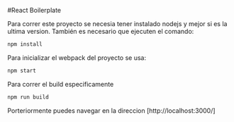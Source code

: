 #React Boilerplate

Para correr este proyecto se necesia tener instalado nodejs y mejor si es la ultima version.
También es necesario que ejecuten el comando:
```bash 
npm install
```
Para inicializar el webpack del proyecto se usa:
```bash 
npm start
```
Para correr el build especificamente
```bash 
npm run build
```
Porteriormente puedes navegar en la direccion [http://localhost:3000/]
